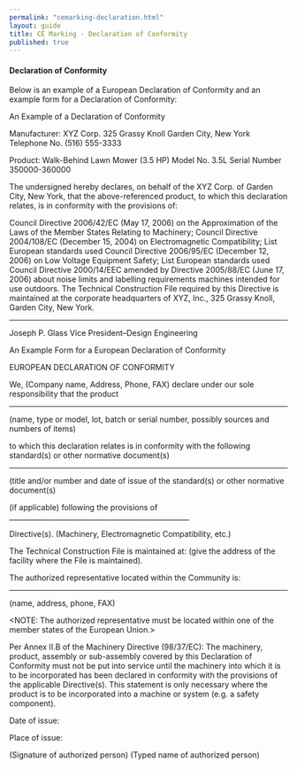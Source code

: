 ```yaml
---
permalink: "cemarking-declaration.html"
layout: guide
title: CE Marking - Declaration of Conformity
published: true
---
```


<h4>Declaration of Conformity</h4>

Below is an example of a European Declaration of Conformity and an example form for a Declaration of Conformity:

An Example of a Declaration of Conformity

Manufacturer: XYZ Corp.
325 Grassy Knoll
Garden City, New York
Telephone No. (516) 555-3333

Product: Walk-Behind Lawn Mower (3.5 HP)
Model No. 3.5L
Serial Number 350000-360000


The undersigned hereby declares, on behalf of the XYZ Corp. of Garden City, New York, that the above-referenced product, to which this declaration relates, is in conformity with the provisions of:

Council Directive 2006/42/EC (May 17, 2006) on the Approximation of the Laws of the Member States Relating to Machinery;
Council Directive 2004/108/EC (December 15, 2004) on Electromagnetic Compatibility;
List European standards used
Council Directive 2006/95/EC (December 12, 2006) on Low Voltage Equipment Safety;
List European standards used
Council Directive 2000/14/EEC amended by Directive 2005/88/EC (June 17, 2006) about noise limits and labelling requirements machines intended for use outdoors. 
The Technical Construction File required by this Directive is maintained at the corporate headquarters of XYZ, Inc., 325 Grassy Knoll, Garden City, New York.

________________________

Joseph P. Glass
Vice President–Design Engineering

 
An Example Form for a European Declaration of Conformity

EUROPEAN DECLARATION OF CONFORMITY

We, (Company name, Address, Phone, FAX) declare under our sole responsibility that the product

__________________________________________________

(name, type or model, lot, batch or serial number, possibly sources and numbers of items)

to which this declaration relates is in conformity with the following standard(s) or other normative document(s)

___________________________________________________

(title and/or number and date of issue of the standard(s) or other normative document(s)

(if applicable) following the provisions of ___________________________________________________

Directive(s). (Machinery, Electromagnetic Compatibility, etc.)

The Technical Construction File is maintained at: (give the address of the facility where the File is maintained).

The authorized representative located within the Community is:

_________________________________________________

(name, address, phone, FAX)

 

<NOTE: The authorized representative must be located within one of the member states of the European Union.>

Per Annex II.B of the Machinery Directive (98/37/EC):
The machinery, product, assembly or sub-assembly covered by this Declaration of Conformity must not be put into service until the machinery into which it is to be incorporated has been declared in conformity with the provisions of the applicable Directive(s). This statement is only necessary where the product is to be incorporated into a machine or system (e.g. a safety component).

Date of issue:

Place of issue:

(Signature of authorized person)
(Typed name of authorized person)